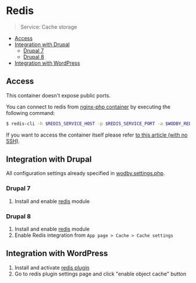 # Redis 

> Service: Cache storage

* [Access](#access)
* [Integration with Drupal](#integration-with-drupal)
    * [Drupal 7](#drupal-7)
    * [Drupal 8](#drupal-8)
* [Integration with WordPress](#integration-with-wordpress)

## Access

This container doesn't expose public ports. 

You can connect to redis from [nginx-php container](nginx-php/README.md) by executing the following command:

```bash
$ redis-cli -h $REDIS_SERVICE_HOST -p $REDIS_SERVICE_PORT -a $WODBY_REDIS_PASSWORD
```

If you want to access the container itself please refer [to this article (with no SSH)](access.md).

## Integration with Drupal

All configuration settings already specified in [wodby.settings.php](../../apps/drupal/settings.md).

### Drupal 7

1. Install and enable <a href="https://www.drupal.org/project/redis" target="_blank">redis</a> module

### Drupal 8

1. Install and enable <a href="https://www.drupal.org/project/redis" target="_blank">redis</a> module
2. Enable Redis integration from `App page > Cache > Cache settings`

## Integration with WordPress

1. Install and activate <a href="https://wordpress.org/plugins/redis-cache/" target="_blank">redis plugin</a>
2. Go to redis plugin settings page and click "enable object cache" button